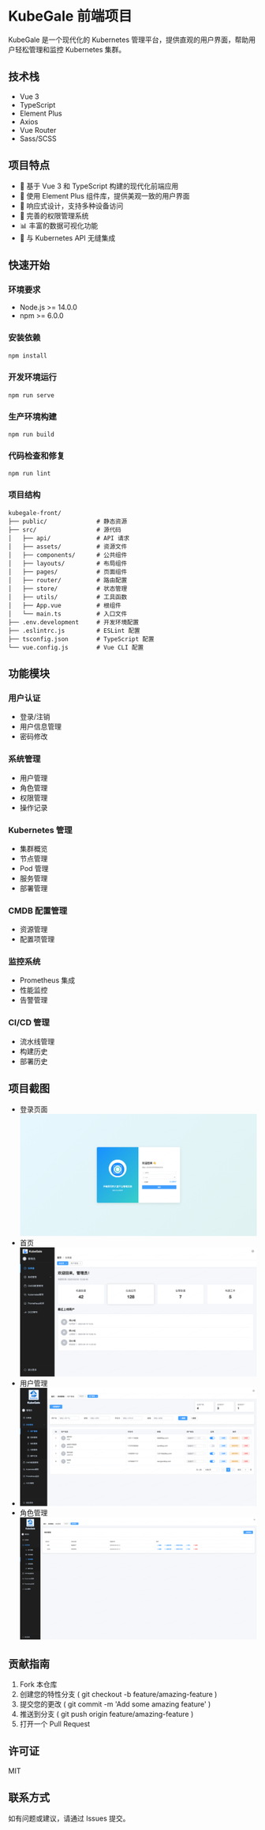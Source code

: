 # KubeGale 前端项目

KubeGale 是一个现代化的 Kubernetes 管理平台，提供直观的用户界面，帮助用户轻松管理和监控 Kubernetes 集群。

## 技术栈

- Vue 3
- TypeScript
- Element Plus
- Axios
- Vue Router
- Sass/SCSS

## 项目特点

- 🚀 基于 Vue 3 和 TypeScript 构建的现代化前端应用
- 🎨 使用 Element Plus 组件库，提供美观一致的用户界面
- 📱 响应式设计，支持多种设备访问
- 🔐 完善的权限管理系统
- 📊 丰富的数据可视化功能
- 🔄 与 Kubernetes API 无缝集成

## 快速开始

### 环境要求

- Node.js >= 14.0.0
- npm >= 6.0.0

### 安装依赖

```bash
npm install
```

### 开发环境运行
```
npm run serve
```

### 生产环境构建
```
npm run build
```

### 代码检查和修复
```
npm run lint
```
### 项目结构
```
kubegale-front/
├── public/              # 静态资源
├── src/                 # 源代码
│   ├── api/             # API 请求
│   ├── assets/          # 资源文件
│   ├── components/      # 公共组件
│   ├── layouts/         # 布局组件
│   ├── pages/           # 页面组件
│   ├── router/          # 路由配置
│   ├── store/           # 状态管理
│   ├── utils/           # 工具函数
│   ├── App.vue          # 根组件
│   └── main.ts          # 入口文件
├── .env.development     # 开发环境配置
├── .eslintrc.js         # ESLint 配置
├── tsconfig.json        # TypeScript 配置
└── vue.config.js        # Vue CLI 配置
```

## 功能模块
### 用户认证
- 登录/注销
- 用户信息管理
- 密码修改
### 系统管理
- 用户管理
- 角色管理
- 权限管理
- 操作记录
### Kubernetes 管理
- 集群概览
- 节点管理
- Pod 管理
- 服务管理
- 部署管理
### CMDB 配置管理
- 资源管理
- 配置项管理
### 监控系统
- Prometheus 集成
- 性能监控
- 告警管理
### CI/CD 管理
- 流水线管理
- 构建历史
- 部署历史


## 项目截图

- 登录页面
![img.png](image/登录.png)
- 首页
![img.png](image/首页.png)
- 用户管理
- ![img.png](image/用户管理.png)
- 角色管理
![img.png](image/角色管理.png)


## 贡献指南
1. Fork 本仓库
2. 创建您的特性分支 ( git checkout -b feature/amazing-feature )
3. 提交您的更改 ( git commit -m 'Add some amazing feature' )
4. 推送到分支 ( git push origin feature/amazing-feature )
5. 打开一个 Pull Request
## 许可证
MIT

## 联系方式
如有问题或建议，请通过 Issues 提交。